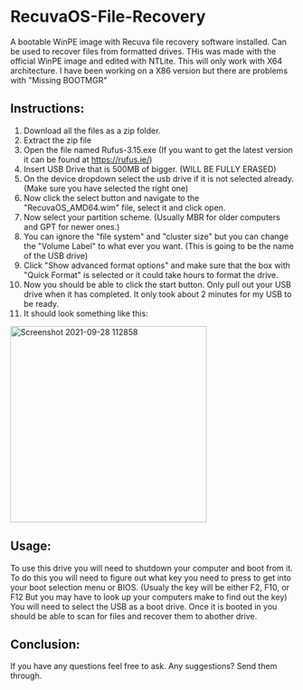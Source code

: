 # RecuvaOS-File-Recovery
A bootable WinPE image with Recuva file recovery software installed. Can be used to recover files from formatted drives. THis was made with the official WinPE image and edited with NTLite. This will only work with X64 architecture. I have been working on a X86 version but there are problems with "Missing BOOTMGR"


## Instructions:
1. Download all the files as a zip folder.
2. Extract the zip file
3. Open the file named Rufus-3.15.exe (If you want to get the latest version it can be found at https://rufus.ie/)
4. Insert USB Drive that is 500MB of bigger. (WILL BE FULLY ERASED)
5. On the device dropdown select the usb drive if it is not selected already. (Make sure you have selected the right one)
6. Now click the select button and navigate to the "RecuvaOS_AMD64.wim" file, select it and click open.
7. Now select your partition scheme. (Usually MBR for older computers and GPT for newer ones.)
8. You can ignore the "file system" and "cluster size" but you can change the "Volume Label" to what ever you want. (This is going to be the name of the USB drive)
9. Click "Show advanced format options" and make sure that the box with "Quick Format" is selected or it could take hours to format the drive.
10. Now you should be able to click the start button. Only pull out your USB drive when it has completed. It only took about 2 minutes for my USB to be ready.
11. It should look something like this:
<img width="347" alt="Screenshot 2021-09-28 112858" src="https://user-images.githubusercontent.com/91357710/135009959-3da73cba-6bd8-467f-8183-dcce1dc09668.png">


## Usage:
To use this drive you will need to shutdown your computer and boot from it. To do this you will need to figure out what key you need to press to get into your boot selection menu or BIOS. (Usualy the key will be either F2, F10, or F12 But you may have to look up your computers make to find out the key) You will need to select the USB as a boot drive. Once it is booted in you should be able to scan for files and recover them to abother drive.


## Conclusion:
If you have any questions feel free to ask. Any suggestions? Send them through.


